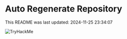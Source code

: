 # Auto Regenerate Repository

This README was last updated: 2024-11-25 23:34:07

 ![TryHackMe](https://tryhackme.com/badge/533634)